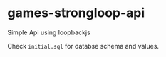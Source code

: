 # games-strongloop-api
Simple Api using loopbackjs


Check `initial.sql` for databse schema and values. 
